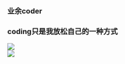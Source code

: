 <h3>业余coder</h3>
<h3>coding只是我放松自己的一种方式</h3>
<div> 
<img src="https://github-readme-stats.vercel.app/api?username=MoonDrinkWind&show_icons=true&theme=tokyonight" />
<br>
<img src="https://github-readme-stats.vercel.app/api/top-langs/?username=MoonDrinkWind" /> 
</div>
